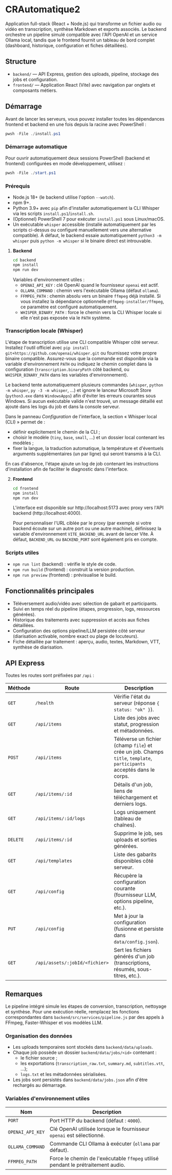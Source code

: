 # CRAutomatique2

Application full-stack (React + Node.js) qui transforme un fichier audio ou vidéo en transcription, synthèse Markdown et exports associés. Le backend orchestre un pipeline simulé compatible avec l'API OpenAI et un service Ollama local, tandis que le frontend fournit un tableau de bord complet (dashboard, historique, configuration et fiches détaillées).

## Structure

- `backend/` — API Express, gestion des uploads, pipeline, stockage des jobs et configuration.
- `frontend/` — Application React (Vite) avec navigation par onglets et composants métiers.

## Démarrage

Avant de lancer les serveurs, vous pouvez installer toutes les dépendances frontend et backend en une fois depuis la racine
avec PowerShell :

```powershell
pwsh -File ./install.ps1

```

### Démarrage automatique

Pour ouvrir automatiquement deux sessions PowerShell (backend et frontend) configurées en mode développement, utilisez :

```powershell
pwsh -File ./start.ps1

```

### Prérequis

- Node.js 18+ (le backend utilise l'option `--watch`).
- npm 9+.
- Python 3.9+ avec `pip` afin d'installer automatiquement la CLI Whisper via les scripts `install.ps1`/`install.sh`.
- (Optionnel) PowerShell 7 pour exécuter `install.ps1` sous Linux/macOS.
- Un exécutable `whisper` accessible (installé automatiquement par les scripts ci-dessus ou configuré manuellement vers une
  alternative compatible). À défaut, le backend essaie automatiquement `python3 -m whisper` puis `python -m whisper` si le
  binaire direct est introuvable.

1. **Backend**
   ```bash
   cd backend
   npm install
   npm run dev
   ```
   Variables d'environnement utiles :
   - `OPENAI_API_KEY` : clé OpenAI quand le fournisseur `openai` est actif.
   - `OLLAMA_COMMAND` : chemin vers l'exécutable Ollama (défaut `ollama`).
   - `FFMPEG_PATH` : chemin absolu vers un binaire `ffmpeg` déjà installé. Si vous installez la dépendance optionnelle
     `@ffmpeg-installer/ffmpeg`, ce paramètre est configuré automatiquement.
   - `WHISPER_BINARY_PATH` : force le chemin vers la CLI Whisper locale si elle n'est pas exposée via le `PATH` système.

### Transcription locale (Whisper)

L'étape de transcription utilise une CLI compatible Whisper côté serveur. Installez l'outil officiel avec `pip install git+https://github.com/openai/whisper.git`
ou fournissez votre propre binaire compatible. Assurez-vous que la commande est disponible via la variable d'environnement `PATH` ou
indiquez le chemin complet dans la configuration (`transcription.binaryPath` côté backend, ou `WHISPER_BINARY_PATH` dans les variables d'environnement).

Le backend tente automatiquement plusieurs commandes (`whisper`, `python -m whisper`, `py -3 -m whisper`, …) et ignore le lanceur Microsoft Store (`python3.exe`
dans `WindowsApps`) afin d'éviter les erreurs courantes sous Windows. Si aucun exécutable valide n'est trouvé, un message détaillé est ajouté dans les logs du job
et dans la console serveur.

Dans le panneau *Configuration* de l'interface, la section « Whisper local (CLI) » permet de :

- définir explicitement le chemin de la CLI ;
- choisir le modèle (`tiny`, `base`, `small`, …) et un dossier local contenant les modèles ;
- fixer la langue, la traduction automatique, la température et d'éventuels arguments supplémentaires (un par ligne) qui seront transmis à la CLI.

En cas d'absence, l'étape ajoute un log de job contenant les instructions d'installation afin de faciliter le diagnostic dans l'interface.

2. **Frontend**
   ```bash
   cd frontend
   npm install
   npm run dev
   ```
   L'interface est disponible sur http://localhost:5173 avec proxy vers l'API backend (http://localhost:4000).

   Pour personnaliser l'URL ciblée par le proxy (par exemple si votre backend écoute sur un autre port ou une autre machine),
   définissez la variable d'environnement `VITE_BACKEND_URL` avant de lancer Vite. À défaut, `BACKEND_URL` ou `BACKEND_PORT`
   sont également pris en compte.

### Scripts utiles

- `npm run lint` (backend) : vérifie le style de code.
- `npm run build` (frontend) : construit la version production.
- `npm run preview` (frontend) : prévisualise le build.

## Fonctionnalités principales

- Téléversement audio/vidéo avec sélection de gabarit et participants.
- Suivi en temps réel du pipeline (étapes, progression, logs, ressources générées).
- Historique des traitements avec suppression et accès aux fiches détaillées.
- Configuration des options pipeline/LLM persistée côté serveur (diarisation activable, nombre exact ou plage de locuteurs).
- Fiche détaillée par traitement : aperçu, audio, textes, Markdown, VTT, synthèse de diarisation.

## API Express

Toutes les routes sont préfixées par `/api` :

| Méthode | Route | Description |
| --- | --- | --- |
| `GET` | `/health` | Vérifie l'état du serveur (réponse `{ status: "ok" }`). |
| `GET` | `/api/items` | Liste des jobs avec statut, progression et métadonnées. |
| `POST` | `/api/items` | Téléverse un fichier (champ `file`) et crée un job. Champs `title`, `template`, `participants` acceptés dans le corps. |
| `GET` | `/api/items/:id` | Détails d'un job, liens de téléchargement et derniers logs. |
| `GET` | `/api/items/:id/logs` | Logs uniquement (tableau de chaînes). |
| `DELETE` | `/api/items/:id` | Supprime le job, ses uploads et sorties générées. |
| `GET` | `/api/templates` | Liste des gabarits disponibles côté serveur. |
| `GET` | `/api/config` | Récupère la configuration courante (fournisseur LLM, options pipeline, etc.). |
| `PUT` | `/api/config` | Met à jour la configuration (fusionne et persiste dans `data/config.json`). |
| `GET` | `/api/assets/:jobId/<fichier>` | Sert les fichiers générés d'un job (transcriptions, résumés, sous-titres, etc.). |

## Remarques

Le pipeline intégré simule les étapes de conversion, transcription, nettoyage et synthèse. Pour une exécution réelle, remplacez les fonctions correspondantes dans `backend/src/services/pipeline.js` par des appels à FFmpeg, Faster-Whisper et vos modèles LLM.

### Organisation des données

- Les uploads temporaires sont stockés dans `backend/data/uploads`.
- Chaque job possède un dossier `backend/data/jobs/<id>` contenant :
  - le fichier source ;
  - les exportations (`transcription_raw.txt`, `summary.md`, `subtitles.vtt`, ...);
  - `logs.txt` et les métadonnées sérialisées.
- Les jobs sont persistés dans `backend/data/jobs.json` afin d'être rechargés au démarrage.

### Variables d'environnement utiles

| Nom | Description |
| --- | --- |
| `PORT` | Port HTTP du backend (défaut : `4000`). |
| `OPENAI_API_KEY` | Clé OpenAI utilisée lorsque le fournisseur `openai` est sélectionné. |
| `OLLAMA_COMMAND` | Commande CLI Ollama à exécuter (`ollama` par défaut). |
| `FFMPEG_PATH` | Force le chemin de l'exécutable `ffmpeg` utilisé pendant le prétraitement audio. |
